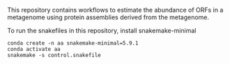 This repository contains workflows to estimate the abundance of ORFs in a 
metagenome using protein assemblies derived from the metagenome. 

To run the snakefiles in this repository, install snakemake-minimal

```
conda create -n aa snakemake-minimal=5.9.1
conda activate aa
snakemake -s control.snakefile
```
